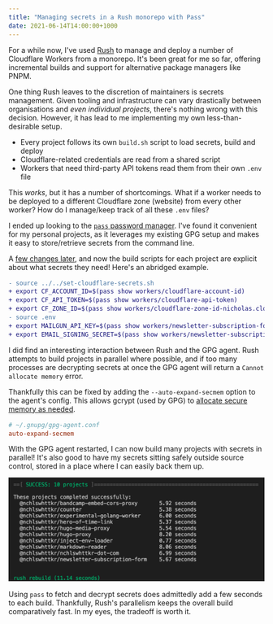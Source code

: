 ```yaml
---
title: "Managing secrets in a Rush monorepo with Pass"
date: 2021-06-14T14:00:00+1000
---
```


For a while now, I've used [Rush](https://rushjs.io/) to manage and deploy a number of Cloudflare Workers from a monorepo. It's been great for me so far, offering incremental builds and support for alternative package managers like PNPM.

One thing Rush leaves to the discretion of maintainers is secrets management. Given tooling and infrastructure can vary drastically between organisations and _even individual projects_, there's nothing wrong with this decision. However, it has lead to me implementing my own less-than-desirable setup.

<!--more-->

-   Every project follows its own `build.sh` script to load secrets, build and deploy
-   Cloudflare-related credentials are read from a shared script
-   Workers that need third-party API tokens read them from their own `.env` file

This _works_, but it has a number of shortcomings. What if a worker needs to be deployed to a different Cloudflare zone (website) from every other worker? How do I manage/keep track of all these `.env` files?

I ended up looking to the [`pass` password manager](https://www.passwordstore.org/). I've found it convenient for my personal projects, as it leverages my existing GPG setup and makes it easy to store/retrieve secrets from the command line.

A [few changes later](https://github.com/nchlswhttkr/workers/compare/00ef2524f8fd62ffe8e85d577a308fb6b530e63e...a23ab94f1220bfdf0940f38963366c93956f9b5e), and now the build scripts for each project are explicit about what secrets they need! Here's an abridged example.

```diff
- source ../../set-cloudflare-secrets.sh
+ export CF_ACCOUNT_ID=$(pass show workers/cloudflare-account-id)
+ export CF_API_TOKEN=$(pass show workers/cloudflare-api-token)
+ export CF_ZONE_ID=$(pass show workers/cloudflare-zone-id-nicholas.cloud)
- source .env
+ export MAILGUN_API_KEY=$(pass show workers/newsletter-subscription-form/mailgun-api-key)
+ export EMAIL_SIGNING_SECRET=$(pass show workers/newsletter-subscription-form/email-signing-secret)
```

I did find an interesting interaction between Rush and the GPG agent. Rush attempts to build projects in parallel where possible, and if too many processes are decrypting secrets at once the GPG agent will return a `Cannot allocate memory` error.

Thankfully this can be fixed by adding the `--auto-expand-secmem` option to the agent's config. This allows gcrypt (used by GPG) to [allocate secure memory as needed](https://dev.gnupg.org/T4255#120848).

```cfg
# ~/.gnupg/gpg-agent.conf
auto-expand-secmem
```

With the GPG agent restarted, I can now build many projects with secrets in parallel! It's also good to have my secrets sitting safely outside source control, stored in a place where I can easily back them up.

![Terminal output from a full monorepo rebuild, with ten projects rebuilt successfully in eleven seconds. The slowest project took eight seconds to build.](./1.png)

Using `pass` to fetch and decrypt secrets does admittedly add a few seconds to each build. Thankfully, Rush's parallelism keeps the overall build comparatively fast. In my eyes, the tradeoff is worth it.
